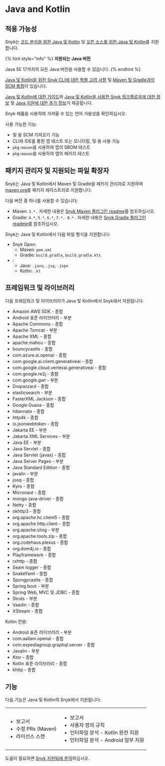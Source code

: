 # Java and Kotlin

## 적용 가능성

Snyk는 [코드 분석을 위한 Java 및 Kotlin](java-and-kotlin-for-code-analysis.md) 및 [오픈 소스를 위한 Java 및 Kotlin](java-and-kotlin-for-open-source.md)를 지원합니다.

{% hint style="info" %}
**지원되는 Java 버전**

Java SE 17까지의 모든 Java 버전을 사용할 수 있습니다.
{% endhint %}

[Java 및 Kotlin을 위한 Snyk CLI에 대한 특별 고려 사항](snyk-cli-for-java-and-kotlin.md) 및 [Maven 및 Gradle과의 SCM 통합](git-repositories-with-maven-and-gradle.md)이 있습니다.

[Java 및 Kotlin에 대한 가이드](guidance-for-java-and-kotlin.md)와 [Java 및 Kotlin을 사용한 Snyk 워크플로우에 대한 정보](snyk-workflow-with-java-and-kotlin.md) 및 [Java 지원에 대한 추가 정보](more-information-about-java-support.md)가 제공됩니다.

Snyk 제품을 사용하여 가져올 수 있는 언어 가용성을 확인하십시오.

사용 가능한 기능:

-  및 용 SCM 가져오기 기능
- CLI와 IDE를 통한 앱 테스트 또는 모니터링,  및 용 사용 가능
- `pkg:maven`을 사용하여 앱의 SBOM 테스트
- `pkg:maven`을 사용하여 앱의 패키지 테스트

## 패키지 관리자 및 지원되는 파일 확장자

Snyk는 Java 및 Kotlin에서 Maven 및 Gradle을 패키지 관리자로 지원하며 [maven.org](https://maven.org/)를 패키지 레지스트리로 지원합니다.

다음 버전 중 하나를 사용할 수 있습니다:

- Maven: `3.*.` 자세한 내용은 [Snyk Maven 플러그인 readme](https://github.com/snyk/snyk-mvn-plugin#support)를 참조하십시오.
- Gradle: `4.*`, `5.*`, `6.*`, `7.*, 8.*.` 자세한 내용은 [Snyk Gradle 플러그인 readme](https://github.com/snyk/snyk-gradle-plugin#support)를 참조하십시오.

Snyk는 Java 및 Kotlin에서 다음 파일 형식을 지원합니다:

- Snyk Open:
  - Maven: `pom.xml`
  - Gradle: `build.gradle`, `build.gradle.kts`
- :
  - Java: `.java`, `.jsp`, `.jspx`
  - Kotlin: `.kt`

## 프레임워크 및 라이브러리

다음 프레임워크 및 라이브러리가 Java 및 Kotlin에서 Snyk에서 지원됩니다:

- Amazon AWS SDK - 종합
- Android 표준 라이브러리 - 부분
- Apache Commons - 종합
- Apache Tomcat - 부분
- Apache XML - 종합
- apache.mahou - 종합
- bouncycastle - 종합
- com.azure.ai.openai - 종합
- com.google.ai.client.generativeai - 종합
- com.google.cloud.vertexai.generativeai - 종합
- com.google.re2j - 종합
- com.google.gwt - 부분
- Dropwizard - 종합
- elasticsearch - 부분
- FasterXML Jackson - 종합
- Google Guava - 종합
- hibernate - 종합
- http4k - 종합
- io.jsonwebtoken - 종합
- Jakarta EE - 부분
- Jakarta XML Services - 부분
- Java EE - 부분
- Java Servlet - 종합
- Java Servlet (javax) - 종합
- Java Server Pages - 부분
- Java Standard Edition - 종합
- javalin - 부분
- jooq - 종합
- Kyro - 종합
- Micronaut - 종합
- mongo-java-driver - 종합
- Netty - 종합
- okhttp3 - 종합
- org.apache.hc.client5 - 종합
- org.apache.http.client - 종합
- org.apache.sling - 부분
- org.apache.tools.zip - 종합
- org.codehaus.plexus - 종합
- org.dom4j.io - 종합
- Playframework - 종합
- rxhttp - 종합
- Seam logger - 종합
- SnakeYaml - 종합
- Spongycastle - 종합
- Spring boot - 부분
- Spring Web, MVC 및 JDBC - 종합
- Struts - 부분
- Vaadin - 종합
- XStream - 종합

Kotlin 전용:

- Android 표준 라이브러리 - 부분
- com.aallam.openai - 종합
- com.expediagroup.graphql.server - 종합
- Javalin - 부분
- Ktor - 종합
- Kotlin 표준 라이브러리 - 종합
- khttp - 종합

## 기능

다음 기능은 Java 및 Kotlin의 Snyk에서 지원됩니다:

|                                                              |                                                                                                                                                     |
| ---------------------------------------------------------------------------- | ------------------------------------------------------------------------------------------------------------------------------------------------------------ |
| <ul><li>보고서</li><li>수정 PRs (Maven) </li><li>라이선스 스캔 </li></ul> | <ul><li>보고서</li><li>사용자 정의 규칙 </li><li>인터파일 분석 - Kotlin 완전 지원</li><li>인터파일 분석 - Android 일부 지원</li></ul> |

도움이 필요하면 [Snyk 지원팀에 문의](https://support.snyk.io)하십시오.  